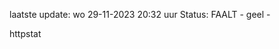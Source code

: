 laatste update: 
wo 29-11-2023 20:32   uur 
Status: FAALT - geel - 
<div class="service Y">httpstat</div>
